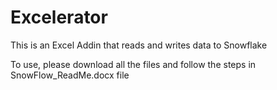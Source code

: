# Excelerator
This is an Excel Addin that reads and writes data to Snowflake

To use, please download all the files and follow the steps in SnowFlow_ReadMe.docx file
